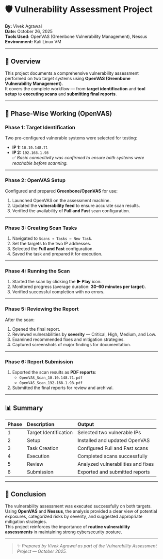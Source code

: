 # 🛡️ Vulnerability Assessment Project  
**By:** Vivek Agrawal  
**Date:** October 26, 2025  
**Tools Used:** OpenVAS (Greenbone Vulnerability Management), Nessus  
**Environment:** Kali Linux VM  

---

## 🧠 Overview
This project documents a comprehensive vulnerability assessment performed on two target systems using **OpenVAS (Greenbone Vulnerability Management)**.  
It covers the complete workflow — from **target identification** and **tool setup** to **executing scans** and **submitting final reports**.  

---

## 🚀 Phase-Wise Working (OpenVAS)

### **Phase 1: Target Identification**
Two pre-configured vulnerable systems were selected for testing:
- **IP 1:** `10.10.148.71`  
- **IP 2:** `192.168.1.98`  
✅ *Basic connectivity was confirmed to ensure both systems were reachable before scanning.*

---

### **Phase 2: OpenVAS Setup**
Configured and prepared **Greenbone/OpenVAS** for use:
1. Launched OpenVAS on the assessment machine.  
2. Updated the **vulnerability feed** to ensure accurate scan results.  
3. Verified the availability of **Full and Fast** scan configuration.

---

### **Phase 3: Creating Scan Tasks**
1. Navigated to `Scans → Tasks → New Task`.  
2. Set the targets to the two IP addresses.  
3. Selected the **Full and Fast** configuration.  
4. Saved the task and prepared it for execution.  

---

### **Phase 4: Running the Scan**
1. Started the scan by clicking the **▶️ Play** icon.  
2. Monitored progress (average duration: **30–60 minutes per target**).  
3. Verified successful completion with no errors.  

---

### **Phase 5: Reviewing the Report**
After the scan:
1. Opened the final report.  
2. Reviewed vulnerabilities by **severity** — Critical, High, Medium, and Low.  
3. Examined recommended fixes and mitigation strategies.  
4. Captured screenshots of major findings for documentation.  

---

### **Phase 6: Report Submission**
1. Exported the scan results as **PDF reports**:  
   - `OpenVAS_Scan_10.10.148.71.pdf`  
   - `OpenVAS_Scan_192.168.1.98.pdf`  
2. Submitted the final reports for review and archival.  

---

## 📊 Summary

| Phase | Description | Output |
|:--|:--|:--|
| 1 | Target Identification | Selected two vulnerable IPs |
| 2 | Setup | Installed and updated OpenVAS |
| 3 | Task Creation | Configured Full and Fast scans |
| 4 | Execution | Completed scans successfully |
| 5 | Review | Analyzed vulnerabilities and fixes |
| 6 | Submission | Exported and submitted reports |

---

## 🧾 Conclusion
The vulnerability assessment was executed successfully on both targets.  
Using **OpenVAS** and **Nessus**, the analysis provided a clear view of potential exposures, categorized risks by severity, and suggested appropriate mitigation strategies.  
This project reinforces the importance of **routine vulnerability assessments** in maintaining strong cybersecurity posture.

---

> ✨ *Prepared by Vivek Agrawal as part of the Vulnerability Assessment Project — October 2025.*
